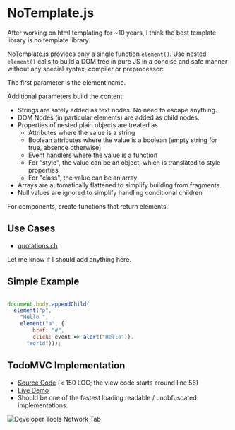 # NoTemplate.js

After working on html templating for ~10 years, I think the best template library is no template library.

NoTemplate.js provides only a single function `element()`. Use nested `element()` calls to build a DOM tree in pure JS in a concise and safe manner without any special syntax, compiler or preprocessor:

The first parameter is the element name.

Additional parameters build the content:

- Strings are safely added as text nodes. No need to escape anything.
- DOM Nodes (in particular elements) are added as child nodes.
- Properties of nested plain objects are treated as
  - Attributes where the value is a string
  - Boolean attributes where the value is a boolean (empty string for true, absence otherwise)
  - Event handlers where the value is a function
  - For "style", the value can be an object, which is translated to style properties
  - For "class", the value can be an array
- Arrays are automatically flattened to simplify building from fragments.
- Null values are ignored to simplify handling conditional children

For components, create functions that return elements.

## Use Cases

 - [quotations.ch](quotations.ch/quotations)

Let me know if I should add anything here.

## Simple Example

```javascript

document.body.appendChild(
  element("p",
    "Hello ",
    element("a", {
        href: "#",
        click: event => alert("Hello")},
      "World")));
```

## TodoMVC Implementation

- [Source Code](https://github.com/stefanhaustein/notemplate/blob/master/demo/todomvc/js/app.js) (< 150 LOC; the view code starts around line 56)
- [Live Demo](https://stefanhaustein.github.io/notemplate/demo/todomvc) 
- Should be one of the fastest loading readable / unobfuscated implementations: 

![Developer Tools Network Tab](https://user-images.githubusercontent.com/4282319/70658877-2b2c0f00-1c5f-11ea-87de-ab948f09b10f.png)

